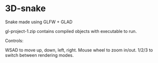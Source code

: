 # 3D-snake
Snake made using GLFW + GLAD


gl-project-1.zip contains compiled objects with executable to run.


Controls:

WSAD to move up, down, left, right.
Mouse wheel to zoom in/out.
1/2/3 to switch between rendering modes.
